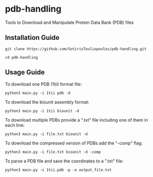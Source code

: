 # pdb-handling
Tools to Download and Manipulate Protein Data Bank (PDB) files

## Installation Guide
```
git clone https://github.com/SotirisTouliopoulos/pdb-handling.git

cd pdb-handling
```

## Usage Guide

To download one PDB (1tii) format file:
```
python3 main.py -i 1tii pdb -d
```

To download the biounit assembly format:
```
python3 main.py -i 1tii biounit -d
```

To download multiple PDBs provide a ".txt" file including one of them in each line:
```
python3 main.py -i file.txt biounit -d
```

To download the compressed version of PDBs add the "-comp" flag:
```
python3 main.py -i file.txt biounit -d -comp
```

To parse a PDB file and save the coordinates to a ".txt" file:
```
python3 main.py -i 1tii.pdb -p -o output_file.txt
```